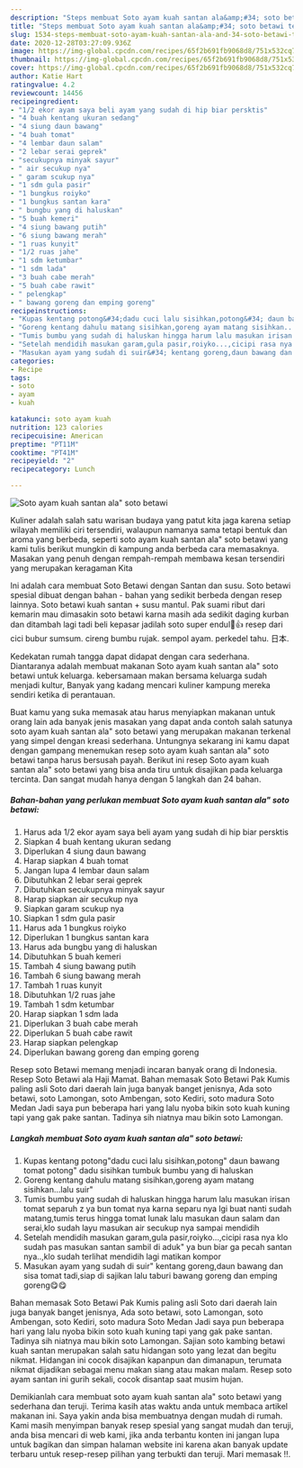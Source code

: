 ```yaml
---
description: "Steps membuat Soto ayam kuah santan ala&amp;#34; soto betawi terupdate"
title: "Steps membuat Soto ayam kuah santan ala&amp;#34; soto betawi terupdate"
slug: 1534-steps-membuat-soto-ayam-kuah-santan-ala-and-34-soto-betawi-terupdate
date: 2020-12-28T03:27:09.936Z
image: https://img-global.cpcdn.com/recipes/65f2b691fb9068d8/751x532cq70/soto-ayam-kuah-santan-ala-soto-betawi-foto-resep-utama.jpg
thumbnail: https://img-global.cpcdn.com/recipes/65f2b691fb9068d8/751x532cq70/soto-ayam-kuah-santan-ala-soto-betawi-foto-resep-utama.jpg
cover: https://img-global.cpcdn.com/recipes/65f2b691fb9068d8/751x532cq70/soto-ayam-kuah-santan-ala-soto-betawi-foto-resep-utama.jpg
author: Katie Hart
ratingvalue: 4.2
reviewcount: 14456
recipeingredient:
- "1/2 ekor ayam saya beli ayam yang sudah di hip biar persktis"
- "4 buah kentang ukuran sedang"
- "4 siung daun bawang"
- "4 buah tomat"
- "4 lembar daun salam"
- "2 lebar serai geprek"
- "secukupnya minyak sayur"
- " air secukup nya"
- " garam scukup nya"
- "1 sdm gula pasir"
- "1 bungkus roiyko"
- "1 bungkus santan kara"
- " bungbu yang di haluskan"
- "5 buah kemeri"
- "4 siung bawang putih"
- "6 siung bawang merah"
- "1 ruas kunyit"
- "1/2 ruas jahe"
- "1 sdm ketumbar"
- "1 sdm lada"
- "3 buah cabe merah"
- "5 buah cabe rawit"
- " pelengkap"
- " bawang goreng dan emping goreng"
recipeinstructions:
- "Kupas kentang potong&#34;dadu cuci lalu sisihkan,potong&#34; daun bawang tomat potong&#34; dadu sisihkan tumbuk bumbu yang di haluskan"
- "Goreng kentang dahulu matang sisihkan,goreng ayam matang sisihkan...lalu suir&#34;"
- "Tumis bumbu yang sudah di haluskan hingga harum lalu masukan irisan tomat separuh z ya bun tomat nya karna separu nya lgi buat nanti sudah matang,tumis terus hingga tomat lunak lalu masukan daun salam dan serai,klo sudah layu masukan air secukup nya sampai mendidih"
- "Setelah mendidih masukan garam,gula pasir,roiyko...,cicipi rasa nya klo sudah pas masukan santan sambil di aduk&#34; ya bun biar ga pecah santan nya..,klo sudah terlihat mendidih lagi matikan kompor"
- "Masukan ayam yang sudah di suir&#34; kentang goreng,daun bawang dan sisa tomat tadi,siap di sajikan lalu taburi bawang goreng dan emping goreng😋😋"
categories:
- Recipe
tags:
- soto
- ayam
- kuah

katakunci: soto ayam kuah 
nutrition: 123 calories
recipecuisine: American
preptime: "PT11M"
cooktime: "PT41M"
recipeyield: "2"
recipecategory: Lunch

---
```



![Soto ayam kuah santan ala&#34; soto betawi](https://img-global.cpcdn.com/recipes/65f2b691fb9068d8/751x532cq70/soto-ayam-kuah-santan-ala-soto-betawi-foto-resep-utama.jpg)

Kuliner adalah salah satu warisan budaya yang patut kita jaga karena setiap wilayah memiliki ciri tersendiri, walaupun namanya sama tetapi bentuk dan aroma yang berbeda, seperti soto ayam kuah santan ala&#34; soto betawi yang kami tulis berikut mungkin di kampung anda berbeda cara memasaknya. Masakan yang penuh dengan rempah-rempah membawa kesan tersendiri yang merupakan keragaman Kita

Ini adalah cara membuat Soto Betawi dengan Santan dan susu. Soto betawi spesial dibuat dengan bahan - bahan yang sedikit berbeda dengan resep lainnya. Soto betawi kuah santan + susu mantul. Pak suami ribut dari kemarin mau dimasakin soto betawi karna masih ada sedikit daging kurban dan ditambah lagi tadi beli kepasar jadilah soto super endul🤤👍 resep dari cici bubur sumsum. cireng bumbu rujak. sempol ayam. perkedel tahu. 日本.

Kedekatan rumah tangga dapat didapat dengan cara sederhana. Diantaranya adalah membuat makanan Soto ayam kuah santan ala&#34; soto betawi untuk keluarga. kebersamaan makan bersama keluarga sudah menjadi kultur, Banyak yang kadang mencari kuliner kampung mereka sendiri ketika di perantauan.

Buat kamu yang suka memasak atau harus menyiapkan makanan untuk orang lain ada banyak jenis masakan yang dapat anda contoh salah satunya soto ayam kuah santan ala&#34; soto betawi yang merupakan makanan terkenal yang simpel dengan kreasi sederhana. Untungnya sekarang ini kamu dapat dengan gampang menemukan resep soto ayam kuah santan ala&#34; soto betawi tanpa harus bersusah payah.
Berikut ini resep Soto ayam kuah santan ala&#34; soto betawi yang bisa anda tiru untuk disajikan pada keluarga tercinta. Dan sangat mudah hanya dengan 5 langkah dan 24 bahan.


<!--inarticleads1-->

##### Bahan-bahan yang perlukan membuat Soto ayam kuah santan ala&#34; soto betawi:

1. Harus ada 1/2 ekor ayam saya beli ayam yang sudah di hip biar persktis
1. Siapkan 4 buah kentang ukuran sedang
1. Diperlukan 4 siung daun bawang
1. Harap siapkan 4 buah tomat
1. Jangan lupa 4 lembar daun salam
1. Dibutuhkan 2 lebar serai geprek
1. Dibutuhkan secukupnya minyak sayur
1. Harap siapkan  air secukup nya
1. Siapkan  garam scukup nya
1. Siapkan 1 sdm gula pasir
1. Harus ada 1 bungkus roiyko
1. Diperlukan 1 bungkus santan kara
1. Harus ada  bungbu yang di haluskan
1. Dibutuhkan 5 buah kemeri
1. Tambah 4 siung bawang putih
1. Tambah 6 siung bawang merah
1. Tambah 1 ruas kunyit
1. Dibutuhkan 1/2 ruas jahe
1. Tambah 1 sdm ketumbar
1. Harap siapkan 1 sdm lada
1. Diperlukan 3 buah cabe merah
1. Diperlukan 5 buah cabe rawit
1. Harap siapkan  pelengkap
1. Diperlukan  bawang goreng dan emping goreng


Resep soto Betawi memang menjadi incaran banyak orang di Indonesia. Resep Soto Betawi ala Haji Mamat. Bahan memasak Soto Betawi Pak Kumis paling asli Soto dari daerah lain juga banyak banget jenisnya, Ada soto betawi, soto Lamongan, soto Ambengan, soto Kediri, soto madura Soto Medan Jadi saya pun beberapa hari yang lalu nyoba bikin soto kuah kuning tapi yang gak pake santan. Tadinya sih niatnya mau bikin soto Lamongan. 

<!--inarticleads2-->

##### Langkah membuat  Soto ayam kuah santan ala&#34; soto betawi:

1. Kupas kentang potong&#34;dadu cuci lalu sisihkan,potong&#34; daun bawang tomat potong&#34; dadu sisihkan tumbuk bumbu yang di haluskan
1. Goreng kentang dahulu matang sisihkan,goreng ayam matang sisihkan...lalu suir&#34;
1. Tumis bumbu yang sudah di haluskan hingga harum lalu masukan irisan tomat separuh z ya bun tomat nya karna separu nya lgi buat nanti sudah matang,tumis terus hingga tomat lunak lalu masukan daun salam dan serai,klo sudah layu masukan air secukup nya sampai mendidih
1. Setelah mendidih masukan garam,gula pasir,roiyko...,cicipi rasa nya klo sudah pas masukan santan sambil di aduk&#34; ya bun biar ga pecah santan nya..,klo sudah terlihat mendidih lagi matikan kompor
1. Masukan ayam yang sudah di suir&#34; kentang goreng,daun bawang dan sisa tomat tadi,siap di sajikan lalu taburi bawang goreng dan emping goreng😋😋


Bahan memasak Soto Betawi Pak Kumis paling asli Soto dari daerah lain juga banyak banget jenisnya, Ada soto betawi, soto Lamongan, soto Ambengan, soto Kediri, soto madura Soto Medan Jadi saya pun beberapa hari yang lalu nyoba bikin soto kuah kuning tapi yang gak pake santan. Tadinya sih niatnya mau bikin soto Lamongan. Sajian soto kambing betawi kuah santan merupakan salah satu hidangan soto yang lezat dan begitu nikmat. Hidangan ini cocok disajikan kapanpun dan dimanapun, terumata nikmat dijadikan sebagai menu makan siang atau makan malam. Resep soto ayam santan ini gurih sekali, cocok disantap saat musim hujan. 

Demikianlah cara membuat soto ayam kuah santan ala&#34; soto betawi yang sederhana dan teruji. Terima kasih atas waktu anda untuk membaca artikel makanan ini. Saya yakin anda bisa membuatnya dengan mudah di rumah. Kami masih menyimpan banyak resep spesial yang sangat mudah dan teruji, anda bisa mencari di web kami, jika anda terbantu konten ini jangan lupa untuk bagikan dan simpan halaman website ini karena akan banyak update terbaru untuk resep-resep pilihan yang terbukti dan teruji. Mari memasak !!. 
